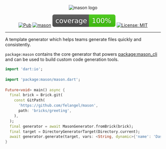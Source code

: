 <p align="center">
<img src="https://raw.githubusercontent.com/felangel/mason/master/assets/mason_full.png" height="125" alt="mason logo" />
</p>

<p align="center">
<a href="https://pub.dev/packages/mason"><img src="https://img.shields.io/pub/v/mason.svg" alt="Pub"></a>
<a href="https://github.com/felangel/mason/actions"><img src="https://github.com/felangel/mason/workflows/mason/badge.svg" alt="mason"></a>
<a href="https://github.com/felangel/mason/actions"><img src="https://raw.githubusercontent.com/felangel/mason/master/packages/mason/coverage_badge.svg" alt="coverage"></a>
<a href="https://opensource.org/licenses/MIT"><img src="https://img.shields.io/badge/license-MIT-purple.svg" alt="License: MIT"></a>
</p>

---

A template generator which helps teams generate files quickly and consistently.

`package:mason` contains the core generator that powers [package:mason_cli](https://pub.dev/packages/mason_cli) and can be used to build custom code generation tools.

```dart
import 'dart:io';

import 'package:mason/mason.dart';

Future<void> main() async {
  final brick = Brick.git(
    const GitPath(
      'https://github.com/felangel/mason',
      path: 'bricks/greeting',
    ),
  );
  final generator = await MasonGenerator.fromBrick(brick);
  final target = DirectoryGeneratorTarget(Directory.current);
  await generator.generate(target, vars: <String, dynamic>{'name': 'Dash'});
}
```
